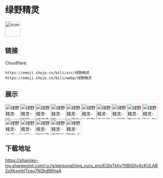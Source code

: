 # 绿野精灵
<img src="https://emoji.shojo.cn/bili/src/绿野精灵/icon.png" width="50" height="50" alt="icon">

## 链接
Cloudflare:
```
https://emoji.shojo.cn/bili/src/绿野精灵
https://emoji.shojo.cn/bili/webp/绿野精灵
```
## 展示
<img src="https://emoji.shojo.cn/bili/src/绿野精灵/绿野精灵-唔~.png" width="50" height="50" alt="绿野精灵-唔~"><img src="https://emoji.shojo.cn/bili/src/绿野精灵/绿野精灵-眨眼.png" width="50" height="50" alt="绿野精灵-眨眼"><img src="https://emoji.shojo.cn/bili/src/绿野精灵/绿野精灵-打招呼.png" width="50" height="50" alt="绿野精灵-打招呼"><img src="https://emoji.shojo.cn/bili/src/绿野精灵/绿野精灵-盯.png" width="50" height="50" alt="绿野精灵-盯"><img src="https://emoji.shojo.cn/bili/src/绿野精灵/绿野精灵-才不给你.png" width="50" height="50" alt="绿野精灵-才不给你"><img src="https://emoji.shojo.cn/bili/src/绿野精灵/绿野精灵-让我在想想.png" width="50" height="50" alt="绿野精灵-让我在想想"><img src="https://emoji.shojo.cn/bili/src/绿野精灵/绿野精灵-无语了.png" width="50" height="50" alt="绿野精灵-无语了"><img src="https://emoji.shojo.cn/bili/src/绿野精灵/绿野精灵-太可恶了.png" width="50" height="50" alt="绿野精灵-太可恶了"><img src="https://emoji.shojo.cn/bili/src/绿野精灵/绿野精灵-在说啥呢.png" width="50" height="50" alt="绿野精灵-在说啥呢"><img src="https://emoji.shojo.cn/bili/src/绿野精灵/绿野精灵-我生气了.png" width="50" height="50" alt="绿野精灵-我生气了"><img src="https://emoji.shojo.cn/bili/src/绿野精灵/绿野精灵-心里一紧.png" width="50" height="50" alt="绿野精灵-心里一紧"><img src="https://emoji.shojo.cn/bili/src/绿野精灵/绿野精灵-讨厌.png" width="50" height="50" alt="绿野精灵-讨厌"><img src="https://emoji.shojo.cn/bili/src/绿野精灵/绿野精灵-笑趴了.png" width="50" height="50" alt="绿野精灵-笑趴了"><img src="https://emoji.shojo.cn/bili/src/绿野精灵/绿野精灵-咬不动.png" width="50" height="50" alt="绿野精灵-咬不动"><img src="https://emoji.shojo.cn/bili/src/绿野精灵/绿野精灵-胸有成竹.png" width="50" height="50" alt="绿野精灵-胸有成竹">

## 下载地址

https://shamiko-my.sharepoint.com/:u:/g/personal/img_yuru_pro/EQlxTkhv11tBtSiIy4cKULAB2oXkxmhITceu7N2kd9XhaA